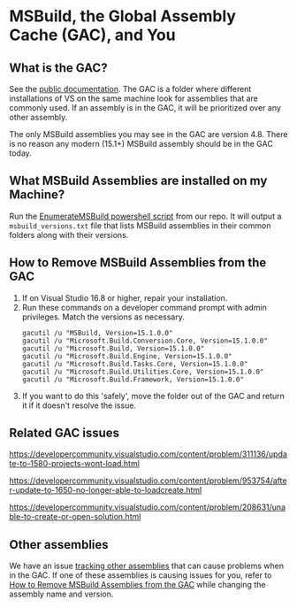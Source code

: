 # MSBuild, the Global Assembly Cache (GAC), and You

## What is the GAC?

See the [public documentation](https://docs.microsoft.com/dotnet/framework/app-domains/gac). The GAC is a folder where different installations of VS on the same machine look for assemblies that are commonly used. If an assembly is in the GAC, it will be prioritized over any other assembly.

The only MSBuild assemblies you may see in the GAC are version 4.8. There is no reason any modern (15.1+) MSBuild assembly should be in the GAC today.

## What MSBuild Assemblies are installed on my Machine?
Run the [EnumerateMSBuild powershell script](https://github.com/dotnet/msbuild/blob/main/scripts/EnumerateMSBuild.ps1) from our repo. It will output a `msbuild_versions.txt` file that lists MSBuild assemblies in their common folders along with their versions.

## How to Remove MSBuild Assemblies from the GAC
1. If on Visual Studio 16.8 or higher, repair your installation.
2. Run these commands on a developer command prompt with admin privileges. Match the versions as necessary.
    ```
    gacutil /u "MSBuild, Version=15.1.0.0"
    gacutil /u "Microsoft.Build.Conversion.Core, Version=15.1.0.0"
    gacutil /u "Microsoft.Build, Version=15.1.0.0"
    gacutil /u "Microsoft.Build.Engine, Version=15.1.0.0"
    gacutil /u "Microsoft.Build.Tasks.Core, Version=15.1.0.0"
    gacutil /u "Microsoft.Build.Utilities.Core, Version=15.1.0.0"
    gacutil /u "Microsoft.Build.Framework, Version=15.1.0.0"
    ```
3. If you want to do this 'safely', move the folder out of the GAC and return it if it doesn't resolve the issue.

## Related GAC issues
https://developercommunity.visualstudio.com/content/problem/311136/update-to-1580-projects-wont-load.html

https://developercommunity.visualstudio.com/content/problem/953754/after-update-to-1650-no-longer-able-to-loadcreate.html

https://developercommunity.visualstudio.com/content/problem/208631/unable-to-create-or-open-solution.html

## Other assemblies
We have an issue [tracking other assemblies](https://github.com/dotnet/msbuild/issues/5955) that can cause problems when in the GAC. If one of these assemblies is causing issues for you, refer to [How to Remove MSBuild Assemblies from the GAC](#how-to-remove-msbuild-assemblies-from-the-gac) while changing the assembly name and version.

